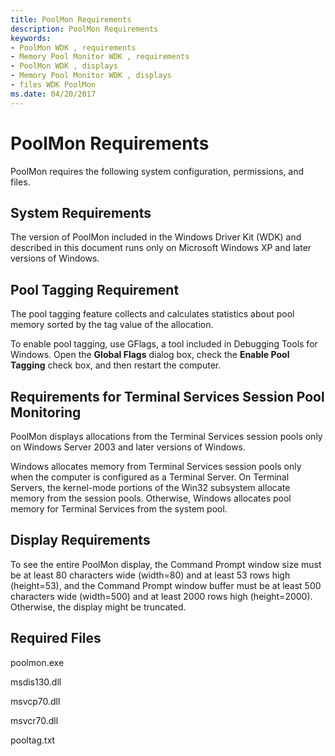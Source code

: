 ```yaml
---
title: PoolMon Requirements
description: PoolMon Requirements
keywords:
- PoolMon WDK , requirements
- Memory Pool Monitor WDK , requirements
- PoolMon WDK , displays
- Memory Pool Monitor WDK , displays
- files WDK PoolMon
ms.date: 04/20/2017
---
```


# PoolMon Requirements

PoolMon requires the following system configuration, permissions, and files.

## System Requirements

The version of PoolMon included in the Windows Driver Kit (WDK) and described in this document runs only on Microsoft Windows XP and later versions of Windows.

## Pool Tagging Requirement

The pool tagging feature collects and calculates statistics about pool memory sorted by the tag value of the allocation.

To enable pool tagging, use GFlags, a tool included in Debugging Tools for Windows. Open the **Global Flags** dialog box, check the **Enable Pool Tagging** check box, and then restart the computer.

## Requirements for Terminal Services Session Pool Monitoring

PoolMon displays allocations from the Terminal Services session pools only on Windows Server 2003 and later versions of Windows.

Windows allocates memory from Terminal Services session pools only when the computer is configured as a Terminal Server. On Terminal Servers, the kernel-mode portions of the Win32 subsystem allocate memory from the session pools. Otherwise, Windows allocates pool memory for Terminal Services from the system pool.

## Display Requirements

To see the entire PoolMon display, the Command Prompt window size must be at least 80 characters wide (width=80) and at least 53 rows high (height=53), and the Command Prompt window buffer must be at least 500 characters wide (width=500) and at least 2000 rows high (height=2000). Otherwise, the display might be truncated.

## Required Files

poolmon.exe

msdis130.dll

msvcp70.dll

msvcr70.dll

pooltag.txt
